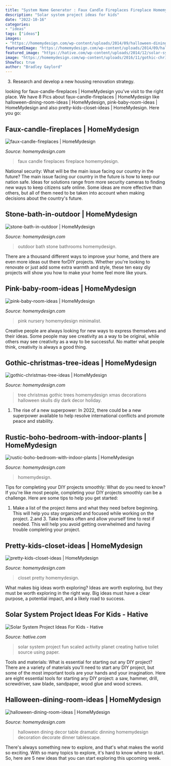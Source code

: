 ```yaml
---
title: "System Name Generator : Faux Candle Fireplaces Fireplace Homemydesign"
description: "Solar system project ideas for kids"
date: "2022-10-16"
categories:
- "ideas"
tags: ["ideas"]
images:
- "https://homemydesign.com/wp-content/uploads/2014/09/halloween-dining-room-ideas.jpg"
featuredImage: "https://homemydesign.com/wp-content/uploads/2014/09/halloween-dining-room-ideas.jpg"
featured_image: "https://hative.com/wp-content/uploads/2014/12/solar-system-project-ideas/7-solar-system-project-ideas.jpg"
image: "https://homemydesign.com/wp-content/uploads/2016/11/gothic-christmas-tree-ideas.jpg"
ShowToc: true
author: "Bradley Gaylord"
---
```



3. Research and develop a new housing renovation strategy.

	

		
looking for faux-candle-fireplaces | HomeMydesign you've visit to the right place. We have 8 Pics about faux-candle-fireplaces | HomeMydesign like halloween-dining-room-ideas | HomeMydesign, pink-baby-room-ideas | HomeMydesign and also pretty-kids-closet-ideas | HomeMydesign. Here you go:
		
    
## Faux-candle-fireplaces | HomeMydesign

<img loading=lazy src="https://homemydesign.com/wp-content/uploads/2015/04/faux-candle-fireplaces.jpg" onerror="this.onerror=null;this.src='https://tse1.mm.bing.net/th?id=OIP.t2dX-xDqI6wB0Ezx93oz7QHaJf&amp;pid=15.1';" alt="faux-candle-fireplaces | HomeMydesign">

_Source: homemydesign.com_

>faux candle fireplaces fireplace homemydesign. 

	

National security: What will be the main issue facing our country in the future?
The main issue facing our country in the future is how to keep our nation safe. Ideas for solutions range from more security cameras to finding new ways to keep citizens safe online. Some ideas are more effective than others, but all of them need to be taken into account when making decisions about the country's future.

    
## Stone-bath-in-outdoor | HomeMydesign

<img loading=lazy src="https://homemydesign.com/wp-content/uploads/2013/07/stone-bath-in-outdoor.jpg" onerror="this.onerror=null;this.src='https://tse3.mm.bing.net/th?id=OIP.6wYIkai7hIEi0Ol8cHmZAwHaLJ&amp;pid=15.1';" alt="stone-bath-in-outdoor | HomeMydesign">

_Source: homemydesign.com_

>outdoor bath stone bathrooms homemydesign. 

	

There are a thousand different ways to improve your home, and there are even more ideas out there forDIY projects. Whether you're looking to renovate or just add some extra warmth and style, these ten easy diy projects will show you how to make your home feel more like yours.

    
## Pink-baby-room-ideas | HomeMydesign

<img loading=lazy src="https://homemydesign.com/wp-content/uploads/2014/06/pink-baby-room-ideas.jpg" onerror="this.onerror=null;this.src='https://tse4.mm.bing.net/th?id=OIP.xTCc09vqjEhCQTacAYiqHQHaLH&amp;pid=15.1';" alt="pink-baby-room-ideas | HomeMydesign">

_Source: homemydesign.com_

>pink nursery homemydesign minimalist. 

	

Creative people are always looking for new ways to express themselves and their ideas. Some people may see creativity as a way to be original, while others may see creativity as a way to be successful. No matter what people think, creativity is always a good thing.

    
## Gothic-christmas-tree-ideas | HomeMydesign

<img loading=lazy src="https://homemydesign.com/wp-content/uploads/2016/11/gothic-christmas-tree-ideas.jpg" onerror="this.onerror=null;this.src='https://tse2.mm.bing.net/th?id=OIP.t6jCYJFBmGAwTDNQTHjl8AHaPg&amp;pid=15.1';" alt="gothic-christmas-tree-ideas | HomeMydesign">

_Source: homemydesign.com_

>tree christmas gothic trees homemydesign xmas decorations halloween skulls diy dark decor holiday. 

	

1. The rise of a new superpower: In 2022, there could be a new superpower available to help resolve international conflicts and promote peace and stability.

    
## Rustic-boho-bedroom-with-indoor-plants | HomeMydesign

<img loading=lazy src="https://homemydesign.com/wp-content/uploads/2020/08/rustic-boho-bedroom-with-indoor-plants.jpg" onerror="this.onerror=null;this.src='https://tse2.mm.bing.net/th?id=OIP.CIYM9ALorcYmNF-IiBhYCgHaJ4&amp;pid=15.1';" alt="rustic-boho-bedroom-with-indoor-plants | HomeMydesign">

_Source: homemydesign.com_

>homemydesign. 

	

Tips for completing your DIY projects smoothly: What do you need to know?
If you're like most people, completing your DIY projects smoothly can be a challenge. Here are some tips to help you get started: 
1. Make a list of the project items and what they need before beginning. This will help you stay organized and focused while working on the project. 
2.аnd 3. Take breaks often and allow yourself time to rest if needed. This will help you avoid getting overwhelmed and having trouble completing your project.

    
## Pretty-kids-closet-ideas | HomeMydesign

<img loading=lazy src="https://homemydesign.com/wp-content/uploads/2014/02/pretty-kids-closet-ideas.jpg" onerror="this.onerror=null;this.src='https://tse2.mm.bing.net/th?id=OIP.rpqNC-LPPivCn8iLo5xIpAHaLE&amp;pid=15.1';" alt="pretty-kids-closet-ideas | HomeMydesign">

_Source: homemydesign.com_

>closet pretty homemydesign. 

	

What makes big ideas worth exploring?
Ideas are worth exploring, but they must be worth exploring in the right way. Big ideas must have a clear purpose, a potential impact, and a likely road to success.

    
## Solar System Project Ideas For Kids - Hative

<img loading=lazy src="https://hative.com/wp-content/uploads/2014/12/solar-system-project-ideas/7-solar-system-project-ideas.jpg" onerror="this.onerror=null;this.src='https://tse3.mm.bing.net/th?id=OIP.GnuhpxJ6YLA1Ee29YtUregHaJ4&amp;pid=15.1';" alt="Solar System Project Ideas For Kids - Hative">

_Source: hative.com_

>solar system project fun scaled activity planet creating hative toilet source using paper. 

	

Tools and materials: What is essential for starting out any DIY project?
There are a variety of materials you'll need to start any DIY project, but some of the most important tools are your hands and your imagination. Here are eight essential tools for starting any DIY project: a saw, hammer, drill, screwdriver, saw blade, sandpaper, wood glue and wood screws.

    
## Halloween-dining-room-ideas | HomeMydesign

<img loading=lazy src="https://homemydesign.com/wp-content/uploads/2014/09/halloween-dining-room-ideas.jpg" onerror="this.onerror=null;this.src='https://tse3.mm.bing.net/th?id=OIP.l0Y1nJPYK8sw92XpGkFMBQHaLH&amp;pid=15.1';" alt="halloween-dining-room-ideas | HomeMydesign">

_Source: homemydesign.com_

>halloween dining decor table dramatic dinning homemydesign decoration decorate dinner tablescape. 

	

There's always something new to explore, and that's what makes the world so exciting. With so many topics to explore, it's hard to know where to start.  So, here are 5 new ideas that you can start exploring this upcoming week.

